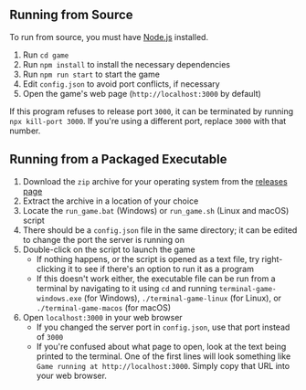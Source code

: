 
## Running from Source

To run from source, you must have [Node.js](https://nodejs.org/en/download) installed.

1. Run `cd game`
2. Run `npm install` to install the necessary dependencies
3. Run `npm run start` to start the game
4. Edit `config.json` to avoid port conflicts, if necessary
5. Open the game's web page (`http://localhost:3000` by default)

If this program refuses to release port `3000`, it can be terminated by running `npx kill-port 3000`.
If you're using a different port, replace `3000` with that number.

## Running from a Packaged Executable

1. Download the `zip` archive for your operating system from the [releases page](https://github.com/EnterpriseScratchDev/neuro-game-jam/releases)
2. Extract the archive in a location of your choice
3. Locate the `run_game.bat` (Windows) or `run_game.sh` (Linux and macOS) script
4. There should be a `config.json` file in the same directory; it can be edited to change the port the server is running on
5. Double-click on the script to launch the game
   - If nothing happens, or the script is opened as a text file, try right-clicking it to see if there's an option to run it as a program
   - If this doesn't work either, the executable file can be run from a terminal by navigating to it using `cd` and running `terminal-game-windows.exe` (for Windows), `./terminal-game-linux` (for Linux), or `./terminal-game-macos` (for macOS)
6. Open `localhost:3000` in your web browser
   - If you changed the server port in `config.json`, use that port instead of `3000`
   - If you're confused about what page to open, look at the text being printed to the terminal. One of the first lines will look something like `Game running at http://localhost:3000`. Simply copy that URL into your web browser.

